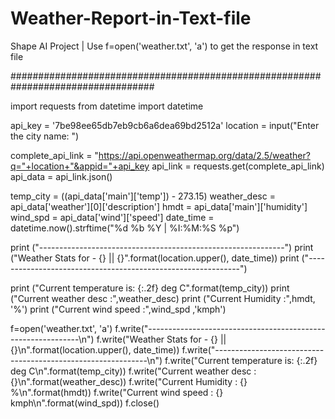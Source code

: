 # Weather-Report-in-Text-file
Shape AI Project | Use f=open('weather.txt', 'a') to get the response in text file

##################################################################################

import requests
from datetime import datetime

api_key = '7be98ee65db7eb9cb6a6dea69bd2512a'
location = input("Enter the city name: ")

complete_api_link = "https://api.openweathermap.org/data/2.5/weather?q="+location+"&appid="+api_key
api_link = requests.get(complete_api_link)
api_data = api_link.json()

temp_city = ((api_data['main']['temp']) - 273.15)
weather_desc = api_data['weather'][0]['description']
hmdt = api_data['main']['humidity']
wind_spd = api_data['wind']['speed']
date_time = datetime.now().strftime("%d %b %Y | %I:%M:%S %p")

print ("-------------------------------------------------------------")
print ("Weather Stats for - {}  || {}".format(location.upper(), date_time))
print ("-------------------------------------------------------------")

print ("Current temperature is: {:.2f} deg C".format(temp_city))
print ("Current weather desc  :",weather_desc)
print ("Current Humidity      :",hmdt, '%')
print ("Current wind speed    :",wind_spd ,'kmph')

f=open('weather.txt', 'a')
f.write("-------------------------------------------------------------\n")
f.write("Weather Stats for - {}  || {}\n".format(location.upper(), date_time))
f.write("-------------------------------------------------------------\n")
f.write("Current temperature is: {:.2f} deg C\n".format(temp_city))
f.write("Current weather desc  : {}\n".format(weather_desc))
f.write("Current Humidity      : {} %\n".format(hmdt))
f.write("Current wind speed    : {} kmph\n".format(wind_spd))
f.close()
